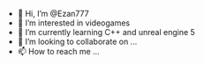- 👋 Hi, I’m @Ezan777
- 👀 I’m interested in videogames
- 🌱 I’m currently learning C++ and unreal engine 5
- 💞️ I’m looking to collaborate on ...
- 📫 How to reach me ...

<!---
Ezan777/Ezan777 is a ✨ special ✨ repository because its `README.md` (this file) appears on your GitHub profile.
You can click the Preview link to take a look at your changes.
--->
